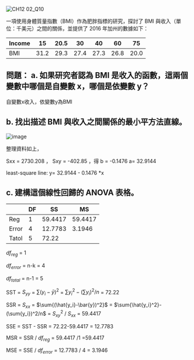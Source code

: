 ![CH12 02_Q10](https://github.com/user-attachments/assets/6ee099f5-2d72-41d0-932d-eb255bfe5385)


一項使用身體質量指數（BMI）作為肥胖指標的研究，探討了 BMI 與收入（單位：千美元）之間的關係，並提供了 2016 年加州的數據如下：


|Income       |	15	| 20.5|	30  |	40  |	60  |	75  |
|-------------|-----|-----|-----|-----|-----|-----|
|BMI          |	31.2|	29.3|	27.4|	27.3|	26.8|	20.0|

問題：
a. 如果研究者認為 BMI 是收入的函數，這兩個變數中哪個是自變數 x，哪個是依變數 y？
---

自變數x收入，依變數y為BMI

b. 找出描述 BMI 與收入之間關係的最小平方法直線。
---
					
![image](https://github.com/user-attachments/assets/ac52c145-013f-4576-8345-3f74948d8fdf)

整理資料如上，

Sxx = 2730.208 ， Sxy = -402.85 ，得 b = -0.1476 a= 32.9144 

least-square line: y= 32.9144 - 0.1476 *x


c. 建構這個線性回歸的 ANOVA 表格。
---

|       | DF    | SS | MS |
| ----  | --    | -- | -- |
| Reg   | 1     | 59.4417  | 59.4417  |
| Error | 4     | 12.7783 |3.1946  |
| Tatol | 5     | 72.22 |

$df_{reg}$ = 1

$df_{error}$ = n-k = 4

$df_{total}$ = n-1 = 5
   
SST = $S_{yy}$ = $\sum{(y_i-\bar{y})^2}$ =  $\sum{y_i^2}-(\sum{y_i})^2/n$ = 72.22

SSR = $S_{xx}$ = $\sum{(\hat{y_i}-\bar{y})^2}$ = $\sum{\hat{y_i}^2}-(\sum{y_i})^2/n$ =  $S_{xy}^2$ / $S_{xx}$ = 59.4417

SSE = SST - SSR = 72.22-59.4417 = 12.7783

MSR = SSR / $df_{reg}$ = 59.4417 /1 =59.4417

MSE = SSE / $df_{error}$ = 12.7783 / 4 = 3.1946


